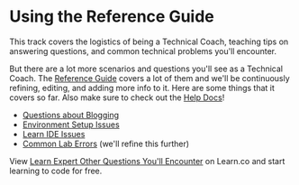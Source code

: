 # Using the Reference Guide

This track covers the logistics of being a Technical Coach, teaching tips on answering questions, and common technical problems you'll encounter. 

But there are a lot more scenarios and questions you'll see as a Technical Coach. The [Reference Guide](https://github.com/flatiron-labs/learn-support) covers a lot of them and we'll be continuously refining, editing, and adding more info to it. Here are some things that it covers so far. Also make sure to check out the [Help Docs](http://help.learn.co)!

- [Questions about Blogging](https://github.com/flatiron-labs/learn-support/blob/master/blogging.md)
- [Environment Setup Issues](https://github.com/flatiron-labs/learn-support/blob/master/environment-setup.md)
- [Learn IDE Issues](https://github.com/flatiron-labs/learn-support/blob/master/learn-ide.md)
- [Common Lab Errors](https://github.com/flatiron-labs/learn-support/blob/master/common-lab-errors.md)  (we'll refine this further) 


<p class='util--hide'>View <a href='https://learn.co/lessons/learn-expert-other-questions-you-ll-encounter'>Learn Expert Other Questions You'll Encounter</a> on Learn.co and start learning to code for free.</p>
